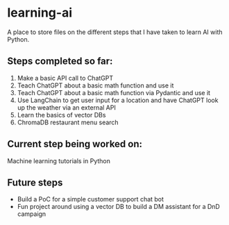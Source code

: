 # learning-ai
A place to store files on the different steps that I have taken to learn AI with Python.

## Steps completed so far:
01. Make a basic API call to ChatGPT
02. Teach ChatGPT about a basic math function and use it
03. Teach ChatGPT about a basic math function via Pydantic and use it
04. Use LangChain to get user input for a location and have ChatGPT look up the weather via an external API
05. Learn the basics of vector DBs
06. ChromaDB restaurant menu search

## Current step being worked on:
Machine learning tutorials in Python

## Future steps
- Build a PoC for a simple customer support chat bot
- Fun project around using a vector DB to build a DM assistant for a DnD campaign
